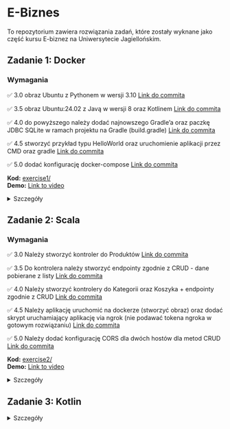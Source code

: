 # E-Biznes

To repozytorium zawiera rozwiązania zadań, które zostały wyknane jako część kursu E-biznez na Uniwersytecie Jagiellońskim.

## Zadanie 1: Docker

### Wymagania

✅ 3.0 obraz Ubuntu z Pythonem w wersji 3.10 [Link do commita](https://github.com/mikolajskalka/ebiznes/commit/38d83e5f86e7584c5ff8656dd642ae2a4bdecda8)

✅ 3.5 obraz Ubuntu:24.02 z Javą w wersji 8 oraz Kotlinem [Link do commita](https://github.com/mikolajskalka/ebiznes/commit/38d83e5f86e7584c5ff8656dd642ae2a4bdecda8)

✅ 4.0 do powyższego należy dodać najnowszego Gradle’a oraz paczkę JDBC SQLite w ramach projektu na Gradle (build.gradle) [Link do commita](https://github.com/mikolajskalka/ebiznes/commit/38d83e5f86e7584c5ff8656dd642ae2a4bdecda8)

✅ 4.5 stworzyć przykład typu HelloWorld oraz uruchomienie aplikacji przez CMD oraz gradle [Link do commita](https://github.com/mikolajskalka/ebiznes/commit/38d83e5f86e7584c5ff8656dd642ae2a4bdecda8)

✅ 5.0 dodać konfigurację docker-compose [Link do commita](https://github.com/mikolajskalka/ebiznes/commit/38d83e5f86e7584c5ff8656dd642ae2a4bdecda8)

**Kod:** [exercise1/](exercise1/)  
**Demo:** [Link to video](https://youtu.be/iuURFd7Obcg)

<details>
<summary>Szczegóły</summary>

- Ubuntu 24.04 obraz bazowy
- Java 8 (OpenJDK)
- Python 3.10
- Kotlin (zainstalowany za pomocą SDKMAN)
- Gradle 4.10.3

Kontener uruchamia prostą aplikację 'Hello World'.

### Uruchomienie

Aby zbudować i uruchomić aplikację:

```bash
cd exercise1
docker compose up
```

### Docker Image

Obraz Dockerowy wykonany w ramach zadania jest dostępny:
[mikolajskalka/java-hello-world-app:latest](https://hub.docker.com/repository/docker/mikolajskalka/java-hello-world-app/tags/latest/sha256-c5824510a94d5fdeedd1904e5ef0124b06fbc82af781cc287afa69949da041b3)

Obraz mozna pobrać bezpośrenio za pomocą komendy:

```bash
docker pull mikolajskalka/java-hello-world-app:latest
```
</details>

## Zadanie 2: Scala 

### Wymagania

✅ 3.0 Należy stworzyć kontroler do Produktów [Link do commita](https://github.com/mikolajskalka/ebiznes/commit/042876bbf19eb93206001a15830ccfadb92b9614)

✅ 3.5 Do kontrolera należy stworzyć endpointy zgodnie z CRUD - dane pobierane z listy [Link do commita](https://github.com/mikolajskalka/ebiznes/commit/5d0143b636a8c70979afa045fb846453ff6bd6a1)

✅ 4.0 Należy stworzyć kontrolery do Kategorii oraz Koszyka + endpointy zgodnie z CRUD [Link do commita](https://github.com/mikolajskalka/ebiznes/commit/4ba6ce4895430f227875005a57084a6e0225d574)

✅ 4.5 Należy aplikację uruchomić na dockerze (stworzyć obraz) oraz dodać skrypt uruchamiający aplikację via ngrok (nie podawać tokena ngroka w gotowym rozwiązaniu) [Link do commita](https://github.com/mikolajskalka/ebiznes/commit/a12303009787a739c76e3a655036dd2b87968d74)

✅ 5.0 Należy dodać konfigurację CORS dla dwóch hostów dla metod CRUD [Link do commita](https://github.com/mikolajskalka/ebiznes/commit/a12303009787a739c76e3a655036dd2b87968d74)

**Kod:** [exercise2/](exercise2/)  
**Demo:** [Link to video](#)

<details>
<summary>Szczegóły</summary>

Prosta aplikacja e-commerce napisana w Scali z użyciem frameworka Play. Aplikacja zawiera kontrolery do zarządzania produktami, kategoriami i koszykiem.

### Running the Solution

Aby zbudować i uruchomić aplikację:

```bash
cd exercise2
docker compose up
```

Aplikacja będzie dostępna pod adresem: http://localhost:9000

### Wystawiane endpointy API

Aplikacja wystawia następujące endpointy API:
- `GET /products` - Pobierz wszystkie produkty
- `GET /products/:id` - Pobierz produkt o danym ID
- `PUT /products/:id` - Zaktualizuj produkt o danym ID
- `POST /products` - Dodaj nowy produkt
- `DELETE /products/:id` - Usuń produkt o danym ID
- `GET /categories` - Pobierz wszystkie kategorie
- `GET /categories/:id` - Pobierz kategorię o danym ID
- `PUT /categories/:id` - Zaktualizuj kategorię o danym ID
- `POST /categories` - Dodaj nową kategorię
- `DELETE /categories/:id` - Usuń kategorię o danym ID
- `GET /cart/:id` - Pobierz zawartość koszyka od danym ID
- `PUT /cart/:id` - Zaktualizuj produkt w koszyku o danym ID
- `POST /cart` - Dodaj produkt do koszyka
- `DELETE /cart/:id` - Usuń koszyk o danym ID
</details>

## Zadanie 3: Kotlin

<details>
<summary>Szczegóły</summary>

Wkrótce.
</details>